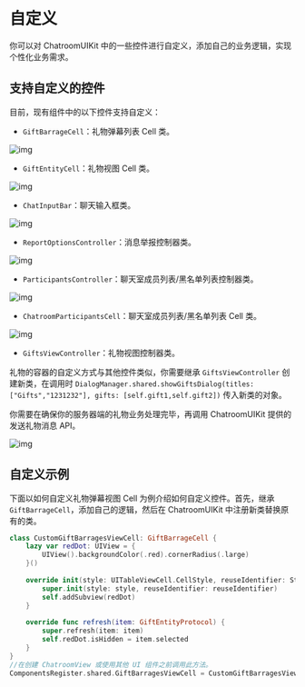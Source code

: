 # 自定义

你可以对 ChatroomUIKit 中的一些控件进行自定义，添加自己的业务逻辑，实现个性化业务需求。

## 支持自定义的控件

目前，现有组件中的以下控件支持自定义：

- `GiftBarrageCell`：礼物弹幕列表 Cell 类。

![img](@static/images/uikit/chatroomios/GiftBarrageCell.png)

- `GiftEntityCell`：礼物视图 Cell 类。

![img](@static/images/uikit/chatroomios/GiftEntityCell.png)

- `ChatInputBar`：聊天输入框类。

![img](@static/images/uikit/chatroomios/ChatInputBar.png)

- `ReportOptionsController`：消息举报控制器类。

![img](@static/images/uikit/chatroomios/ReportOptionsController.png)

- `ParticipantsController`：聊天室成员列表/黑名单列表控制器类。

![img](@static/images/uikit/chatroomios/ParticipantsController.png)

- `ChatroomParticipantsCell`：聊天室成员列表/黑名单列表 Cell 类。

![img](@static/images/uikit/chatroomios/ChatroomParticipantsCell.png)

- `GiftsViewController`：礼物视图控制器类。

礼物的容器的自定义方式与其他控件类似，你需要继承 `GiftsViewController` 创建新类，在调用时 `DialogManager.shared.showGiftsDialog(titles: ["Gifts","1231232"], gifts: [self.gift1,self.gift2])` 传入新类的对象。

你需要在确保你的服务器端的礼物业务处理完毕，再调用 ChatroomUIKit 提供的发送礼物消息 API。

![img](@static/images/uikit/chatroomios/GiftsViewController.png)

## 自定义示例

下面以如何自定义礼物弹幕视图 Cell 为例介绍如何自定义控件。首先，继承 `GiftBarrageCell`，添加自己的逻辑，然后在 ChatroomUIKit 中注册新类替换原有的类。

````Swift
class CustomGiftBarragesViewCell: GiftBarrageCell {
    lazy var redDot: UIView = {
        UIView().backgroundColor(.red).cornerRadius(.large)
    }()
    
    override init(style: UITableViewCell.CellStyle, reuseIdentifier: String?) {
        super.init(style: style, reuseIdentifier: reuseIdentifier)
        self.addSubview(redDot)
    }
    
    override func refresh(item: GiftEntityProtocol) {
        super.refresh(item: item)
        self.redDot.isHidden = item.selected
    }
}
//在创建 ChatroomView 或使用其他 UI 组件之前调用此方法。
ComponentsRegister.shared.GiftBarragesViewCell = CustomGiftBarragesViewCell.self
````